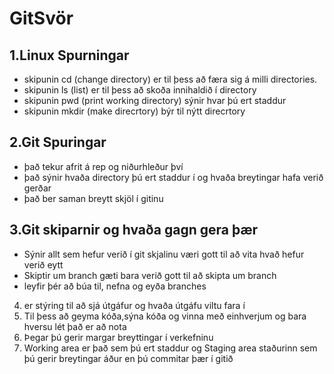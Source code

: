 # GitSvör
## 1.Linux Spurningar
* skipunin cd (change directory) er til þess að færa sig á milli directories.
* skipunin ls (list) er til þess að skoða innihaldið í directory
* skipunin pwd (print working directory) sýnir hvar þú ert staddur
* skipunin mkdir (make direcrtory) býr til nýtt direcrtory

## 2.Git Spuringar
* það tekur afrit á rep og niðurhleður því
* það sýnir hvaða directory þú ert staddur í og hvaða breytingar hafa verið gerðar
* það ber saman breytt skjöl í gitinu

## 3.Git skiparnir og hvaða gagn gera þær
* Sýnir allt sem hefur verið í git skjalinu væri gott til að vita hvað hefur verið eytt
* Skiptir um branch gæti bara verið gott til að skipta um branch
* leyfir þér að búa til, nefna og eyða branches

4. er stýring til að sjá útgáfur og hvaða útgáfu viltu fara í
5. Til þess að geyma kóða,sýna kóða og vinna með einhverjum og bara hversu lét það er að nota
6. Þegar þú gerir margar breyttingar í verkefninu
7. Working area er það sem þú ert staddur og Staging area staðurinn sem þú gerir breytingar áður en þú commitar þær í gitið